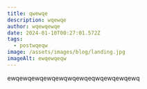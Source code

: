```yaml
---
title: qwewqe
description: wqewqe
author: wqewqewqe
date: 2024-01-10T00:27:01.572Z
tags:
  - postwqeqw
image: /assets/images/blog/landing.jpg
imageAlt: ewqewqeqw
---
```

ewqewqewqewqewqwqewqeqwqewqewqewq